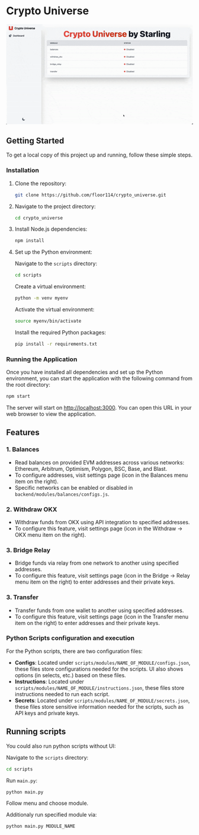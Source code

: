 # Crypto Universe
![Demo](demo/crypto-universe.gif)

## Getting Started

To get a local copy of this project up and running, follow these simple steps.

### Installation

1. Clone the repository:

   ```bash
   git clone https://github.com/floor114/crypto_universe.git
   ```

2. Navigate to the project directory:

   ```bash
   cd crypto_universe
   ```

3. Install Node.js dependencies:

   ```bash
   npm install
   ```

4. Set up the Python environment:

    Navigate to the `scripts` directory:

    ```bash
    cd scripts
    ```

    Create a virtual environment:

    ```bash
    python -m venv myenv
    ```

    Activate the virtual environment:

    ```bash
    source myenv/bin/activate
    ```

    Install the required Python packages:

    ```bash
    pip install -r requirements.txt
    ```

### Running the Application

Once you have installed all dependencies and set up the Python environment, you can start the application with the following command from the root directory:

```bash
npm start
```

The server will start on [http://localhost:3000](http://localhost:3000). You can open this URL in your web browser to view the application.

## Features

### 1. Balances

- Read balances on provided EVM addresses across various networks: Ethereum, Arbitrum, Optimism, Polygon, BSC, Base, and Blast.
- To configure addresses, visit settings page (icon in the Balances menu item on the right).
- Specific networks can be enabled or disabled in `backend/modules/balances/configs.js`.

### 2. Withdraw OKX

- Withdraw funds from OKX using API integration to specified addresses.
- To configure this feature, visit settings page (icon in the Withdraw -> OKX menu item on the right).

### 3. Bridge Relay

- Bridge funds via relay from one network to another using specified addresses.
- To configure this feature, visit settings page (icon in the Bridge -> Relay menu item on the right) to enter addresses and their private keys.

### 3. Transfer

- Transfer funds from one wallet to another using specified addresses.
- To configure this feature, visit settings page (icon in the Transfer menu item on the right) to enter addresses and their private keys.

### Python Scripts configuration and execution

For the Python scripts, there are two configuration files:

- **Configs**: Located under `scripts/modules/NAME_OF_MODULE/configs.json`, these files store configurations needed for the scripts. UI also shows options (in selects, etc.) based on these files.
- **Instructions**: Located under `scripts/modules/NAME_OF_MODULE/instructions.json`, these files store instructions needed to run each script.
- **Secrets**: Located under `scripts/modules/NAME_OF_MODULE/secrets.json`, these files store sensitive information needed for the scripts, such as API keys and private keys.

## Running scripts

You could also run python scripts without UI:

Navigate to the `scripts` directory:

```bash
cd scripts
```

Run `main.py`:

```bash
python main.py
```

Follow menu and choose module.

Additionaly run specified module via:

```bash
python main.py MODULE_NAME
```
